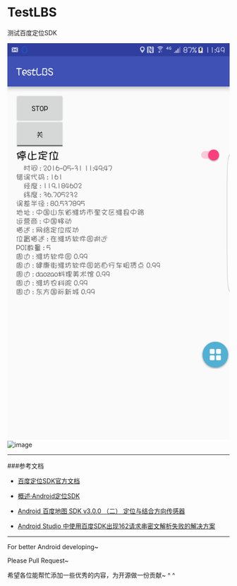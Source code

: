 # TestLBS
测试百度定位SDK

![image](https://github.com/duyi324/TestLBS/raw/master/jpg/PIC1.png)
![image](https://github.com/yourname/your-repository/raw/master/images-folder/xxx.png)

---

###参考文档

- [百度定位SDK官方文档](http://developer.baidu.com/map/loc_refer/index.html?com/baidu/location/)
- [概述·Android定位SDK](http://lbsyun.baidu.com/index.php?title=android-locsdk)


- [Android 百度地图 SDK v3.0.0 （二） 定位与结合方向传感器](http://blog.csdn.net/lmj623565791/article/details/37730469)
- [Android Studio 中使用百度SDK出现162请求串密文解析失败的解决方案](http://blog.csdn.net/u010782846/article/details/50037897)

---




For better Android developing~

Please Pull Request~

希望各位能帮忙添加一些优秀的内容，为开源做一份贡献~ ^ ^ 







